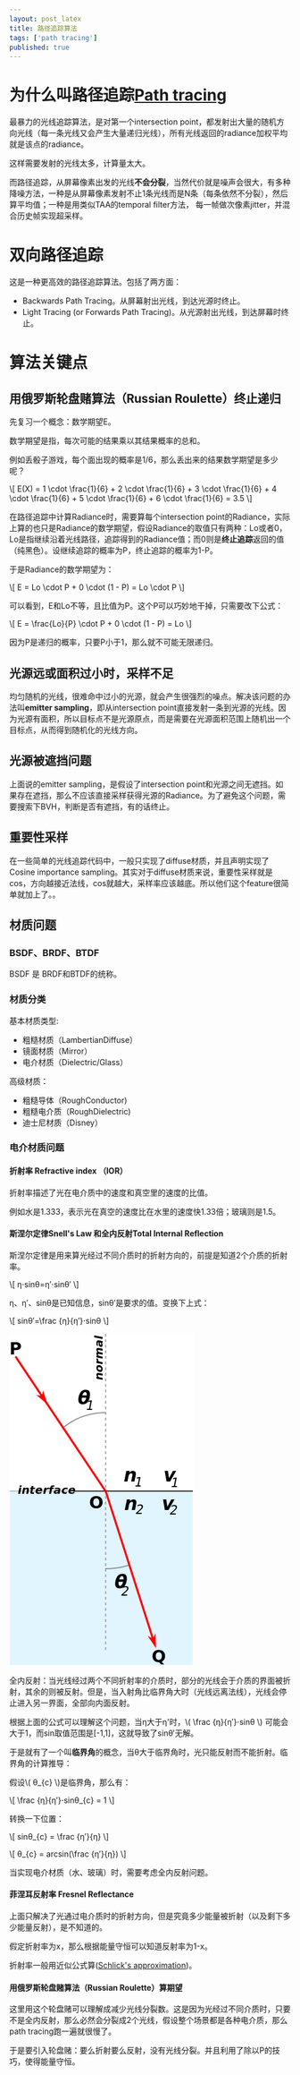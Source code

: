 ```yaml
---
layout: post_latex
title: 路径追踪算法
tags: ['path tracing']
published: true
---
```


<!--more-->

# 为什么叫路径追踪[Path tracing](https://en.wikipedia.org/wiki/Path_tracing)

最暴力的光线追踪算法，是对第一个intersection point，都发射出大量的随机方向光线（每一条光线又会产生大量递归光线），所有光线返回的radiance加权平均就是该点的radiance。

这样需要发射的光线太多，计算量太大。

而路径追踪，从屏幕像素出发的光线**不会分裂**，当然代价就是噪声会很大，有多种降噪方法，一种是从屏幕像素发射不止1条光线而是N条（每条依然不分裂），然后算平均值；一种是用类似TAA的temporal filter方法，
每一帧做次像素jitter，并混合历史帧实现超采样。

# 双向路径追踪

这是一种更高效的路径追踪算法。包括了两方面：

- Backwards Path Tracing。从屏幕射出光线，到达光源时终止。
- Light Tracing (or Forwards Path Tracing)。从光源射出光线，到达屏幕时终止。


# 算法关键点

## 用俄罗斯轮盘赌算法（Russian Roulette）终止递归

先复习一个概念：数学期望E。

数学期望是指，每次可能的结果乘以其结果概率的总和。

例如丢骰子游戏，每个面出现的概率是1/6，那么丢出来的结果数学期望是多少呢？

\\[ E\(X\) = 1 \cdot \frac\{1\}\{6\} + 2 \cdot \frac\{1\}\{6\} + 3 \cdot \frac\{1\}\{6\} + 4 \cdot \frac\{1\}\{6\} + 5 \cdot \frac\{1\}\{6\} + 6 \cdot \frac\{1\}\{6\} = 3.5 \\]


在路径追踪中计算Radiance时，需要算每个intersection point的Radiance，实际上算的也只是Radiance的数学期望，假设Radiance的取值只有两种：Lo或者0，Lo是指继续沿着光线路径，追踪得到的Radiance值；而0则是**终止追踪**返回的值（纯黑色）。设继续追踪的概率为P，终止追踪的概率为1-P。

于是Radiance的数学期望为：

\\[ E = Lo  \cdot P +  0 \cdot (1 - P) = Lo \cdot P \\]

可以看到，E和Lo不等，且比值为P。这个P可以巧妙地干掉，只需要改下公式：

\\[ E =  \frac\{Lo\}\{P\}   \cdot P +  0 \cdot (1 - P) = Lo \\]

因为P是递归的概率，只要P小于1，那么就不可能无限递归。


## 光源远或面积过小时，采样不足

均匀随机的光线，很难命中过小的光源，就会产生很强烈的噪点。解决该问题的办法叫**emitter sampling**，即从intersection point直接发射一条到光源的光线。因为光源有面积，所以目标点不是光源原点，而是需要在光源面积范围上随机出一个目标点，从而得到随机化的光线方向。

## 光源被遮挡问题

上面说的emitter sampling，是假设了intersection point和光源之间无遮挡。如果存在遮挡，那么不应该直接采样获得光源的Radiance。为了避免这个问题，需要搜索下BVH，判断是否有遮挡，有的话终止。


## 重要性采样

在一些简单的光线追踪代码中，一般只实现了diffuse材质，并且声明实现了Cosine importance sampling。其实对于diffuse材质来说，重要性采样就是cos，方向越接近法线，cos就越大，采样率应该越底。所以他们这个feature很简单就加上了。。

## 材质问题

### BSDF、BRDF、BTDF

BSDF 是 BRDF和BTDF的统称。

### 材质分类

基本材质类型:

- 粗糙材质（LambertianDiffuse）
- 镜面材质（Mirror）
- 电介材质（Dielectric/Glass） 

高级材质：

- 粗糙导体（RoughConductor)
- 粗糙电介质（RoughDielectric)
- 迪士尼材质（Disney）

### 电介材质问题

#### 折射率 Refractive index （IOR）

折射率描述了光在电介质中的速度和真空里的速度的比值。

例如水是1.333，表示光在真空的速度比在水里的速度快1.33倍；玻璃则是1.5。

#### 斯涅尔定律Snell's Law 和全内反射Total Internal Reflection

斯涅尔定律是用来算光经过不同介质时的折射方向的，前提是知道2个介质的折射率。

\\[ η⋅sinθ=η′⋅sinθ′ \\]

η、η′、sinθ是已知信息，sinθ′是要求的值。变换下上式：

\\[ sinθ′=\frac {η}{η′}⋅sinθ \\]


![3.png](../images/2022.1/3.png)

全内反射：当光线经过两个不同折射率的介质时，部分的光线会于介质的界面被折射，其余的则被反射。但是，当入射角比临界角大时（光线远离法线），光线会停止进入另一界面，全部向内面反射。

根据上面的公式可以理解这个问题，当η大于η'时，\\( \frac {η}{η′}⋅sinθ \\) 可能会大于1，而sin取值范围是[-1,1]，这就导致了sinθ′无解。

于是就有了一个叫**临界角**的概念，当θ大于临界角时，光只能反射而不能折射。临界角的计算推导：

假设\\( θ\_\{c}  \\)是临界角，那么有：

\\[ \frac {η}{η′}⋅sinθ\_\{c}  = 1 \\]

转换一下位置：

\\[ sinθ\_\{c}  = \frac {η′}{η} \\]

\\[  θ\_\{c}   = arcsin(\frac {η′}{η}) \\]


当实现电介材质（水、玻璃）时，需要考虑全内反射问题。


#### 菲涅耳反射率 Fresnel Reflectance

上面只解决了光通过电介质时的折射方向，但是究竟多少能量被折射（以及剩下多少能量反射），是不知道的。

假定折射率为x，那么根据能量守恒可以知道反射率为1-x。

折射率一般用近似公式算([Schlick's approximation](https://en.wikipedia.org/wiki/Schlick%27s_approximation))。



#### 用俄罗斯轮盘赌算法（Russian Roulette）算期望

这里用这个轮盘赌可以理解成减少光线分裂数。这是因为光经过不同介质时，只要不是全内反射，那么必然会分裂成2个光线，假设整个场景都是各种电介质，那么path tracing跑一遍就很慢了。

于是要引入轮盘赌：要么折射要么反射，没有光线分裂。并且利用了除以P的技巧，使得能量守恒。





